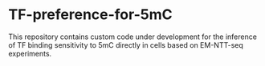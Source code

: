 # TF-preference-for-5mC
This repository contains custom code under development for the inference of TF binding sensitivity to 5mC directly in cells based on EM-NTT-seq experiments.
